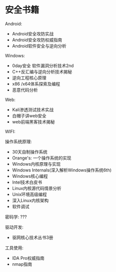 # 安全书籍

Android: 
* Android安全攻防实战
* Android安全攻防权威指南
* Android软件安全与逆向分析

Windows:
* 0day安全 软件漏洞分析技术2nd
* C++反汇编与逆向分析技术揭秘
* 逆向工程核心原理
* x86 /x64体系探索及编程
* 恶意代码分析

Web:
* Kali渗透测试技术实战
* 白帽子讲web安全
* web前端黑客技术揭秘

WIFI:

操作系统原理:
* 30天自制操作系统
* Orange's: 一个操作系统的实现
* Windows内核原理与实现
* Windows Internals(深入解析Windows操作系统6th)
* Windows核心编程
* Intel技术白皮书
* Linux内核源代码情景分析
* Unix环境高级编程
* 深入Linux内核架构
* 软件调试

密码学:
???

驱动开发:
* 驱网核心技术丛书3册

工具使用:
* IDA Pro权威指南
* nmap指南